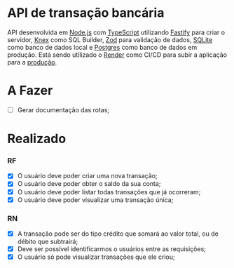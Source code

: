 # API de transação bancária

API desenvolvida em [Node.js](https://nodejs.org/en/) com [TypeScript](https://www.typescriptlang.org/) utilizando [Fastify](https://www.fastify.io/) para criar o servidor, [Knex](https://knexjs.org/) como SQL Builder, [Zod](https://zod.dev/) para validação de dados, [SQLite](https://www.sqlite.org/index.html) como banco de dados local e [Postgres](https://www.postgresql.org/) como banco de dados em produção. Está sendo utilizado o [Render](https://render.com/) como CI/CD para subir a aplicação para a [produção](https://fin-api-qgvo.onrender.com/).
<br/>

# A Fazer

- [ ] Gerar documentação das rotas;


# Realizado 

### RF

- [x] O usuário deve poder criar uma nova transação;
- [x] O usuário deve poder obter o saldo da sua conta;
- [x] O usuário deve poder listar todas transações que já ocorreram;
- [x] O usuário deve poder visualizar uma transação única;

### RN

- [x] A transação pode ser do tipo crédito que somará ao valor total, ou de débito que subtrairá;
- [x] Deve ser possível identificarmos o usuários entre as requisições;
- [x] O usuário só pode visualizar transações que ele criou;
